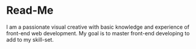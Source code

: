 # Read-Me
I am a passionate visual creative with basic knowledge and experience of front-end web development.
My goal is to master front-end developing to add to my skill-set. 
